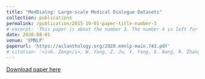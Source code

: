 ```yaml
---
title: "MedDialog: Large-scale Medical Dialogue Datasets"
collection: publications
permalink: /publication/2015-10-01-paper-title-number-3
# excerpt: 'This paper is about the number 3. The number 4 is left for future work.'
date: 2020-08-01
venue: 'EMNLP'
paperurl: 'https://aclanthology.org/2020.emnlp-main.743.pdf'
# citation: '<i>G. Zeng</i>, W. Yang, Z. Ju, Y. Yang, S. Wang, R. Zhang, M. Zhou, J. Zeng, X. Dong, R. Zhang, H. Fang, P. Zhu, S. Chen, P. Xie. (2020). &quot;MedDialog: Large-scale Medical Dialogue Datasets. &quot; <i>EMNLP 2020</i>. 1(3).'
---
```

<!-- This paper is about the number 3. The number 4 is left for future work. -->

[Download paper here](https://aclanthology.org/2020.emnlp-main.743.pdf)